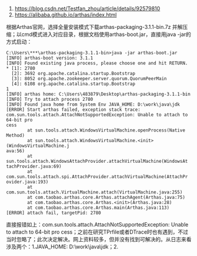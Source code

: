 1. https://blog.csdn.net/Testfan_zhou/article/details/92579810
2. https://alibaba.github.io/arthas/index.html

根据Arthas官网，选择全量安装模式下载arthas-packaging-3.1.1-bin.7z 并解压缩；以cmd模式进入对应目录，根据文档使用arthas-boot.jar，直接用java -jar的方式启动：
```language
C:\Users\***\arthas-packaging-3.1.1-bin>java -jar arthas-boot.jar
[INFO] arthas-boot version: 3.1.1
[INFO] Found existing java process, please choose one and hit RETURN.
* [1]: 2780
  [2]: 3692 org.apache.catalina.startup.Bootstrap
  [3]: 8052 org.apache.zookeeper.server.quorum.QuorumPeerMain
  [4]: 6108 org.apache.catalina.startup.Bootstrap
1
[INFO] arthas home: C:\Users\483879\Desktop\arthas-packaging-3.1.1-bin
[INFO] Try to attach process 2780
[INFO] Found java home from System Env JAVA_HOME: D:\work\java\jdk
[ERROR] Start arthas failed, exception stack trace:
com.sun.tools.attach.AttachNotSupportedException: Unable to attach to 64-bit pro
cess
        at sun.tools.attach.WindowsVirtualMachine.openProcess(Native Method)
        at sun.tools.attach.WindowsVirtualMachine.<init>(WindowsVirtualMachine.j
ava:56)
        at sun.tools.attach.WindowsAttachProvider.attachVirtualMachine(WindowsAt
tachProvider.java:69)
        at com.sun.tools.attach.spi.AttachProvider.attachVirtualMachine(AttachPr
ovider.java:193)
        at com.sun.tools.attach.VirtualMachine.attach(VirtualMachine.java:255)
        at com.taobao.arthas.core.Arthas.attachAgent(Arthas.java:75)
        at com.taobao.arthas.core.Arthas.<init>(Arthas.java:28)
        at com.taobao.arthas.core.Arthas.main(Arthas.java:113)
[ERROR] attach fail, targetPid: 2780

```
直接报错如上：com.sun.tools.attach.AttachNotSupportedException: Unable to attach to 64-bit pro
cess；之前在研究TPrfile或者DTrace时也有遇到，不过当时忽略了；此次决定解决。网上资料较多，但并没有找到可解决的。从日志来看涉及两个：1.JAVA_HOME: D:\work\java\jdk；2.
